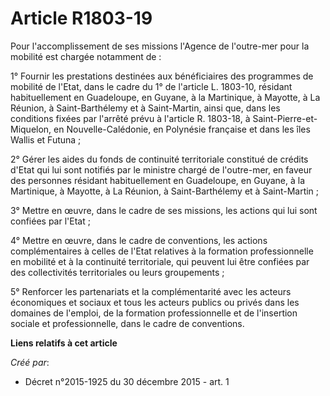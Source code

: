 # Article R1803-19

Pour l'accomplissement de ses missions l'Agence de l'outre-mer pour la mobilité est chargée notamment de : 

1° Fournir les prestations destinées aux bénéficiaires des programmes de mobilité de l'Etat, dans le cadre du 1° de l'article
L. 1803-10, résidant habituellement en Guadeloupe, en Guyane, à la Martinique, à Mayotte, à La Réunion, à Saint-Barthélemy et
à Saint-Martin, ainsi que, dans les conditions fixées par l'arrêté prévu à l'article R. 1803-18, à Saint-Pierre-et-Miquelon,
en Nouvelle-Calédonie, en Polynésie française et dans les îles Wallis et Futuna ; 

2° Gérer les aides du fonds de continuité territoriale constitué de crédits d'Etat qui lui sont notifiés par le ministre
chargé de l'outre-mer, en faveur des personnes résidant habituellement en Guadeloupe, en Guyane, à la Martinique, à Mayotte,
à La Réunion, à Saint-Barthélemy et à Saint-Martin ; 

3° Mettre en œuvre, dans le cadre de ses missions, les actions qui lui sont confiées par l'Etat ; 

4° Mettre en œuvre, dans le cadre de conventions, les actions complémentaires à celles de l'Etat relatives à la formation
professionnelle en mobilité et à la continuité territoriale, qui peuvent lui être confiées par des collectivités
territoriales ou leurs groupements ; 

5° Renforcer les partenariats et la complémentarité avec les acteurs économiques et sociaux et tous les acteurs publics ou
privés dans les domaines de l'emploi, de la formation professionnelle et de l'insertion sociale et professionnelle, dans le
cadre de conventions.

**Liens relatifs à cet article**

_Créé par_:

  - Décret n°2015-1925 du 30 décembre 2015 - art. 1
